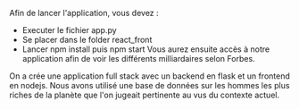 Afin de lancer l'application, vous devez :
- Executer le fichier app.py
- Se placer dans le folder react_front
- Lancer npm install puis npm start
Vous aurez ensuite accès à notre application afin de voir les différents milliardaires selon Forbes.


On a crée une application full stack avec un backend en flask et un frontend en nodejs. Nous avons utilisé une base de données sur les hommes les plus riches de la planète que l'on jugeait pertinente au vus du contexte actuel.
